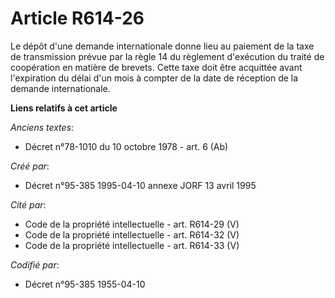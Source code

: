 # Article R614-26

Le dépôt d'une demande internationale donne lieu au paiement de la taxe de transmission prévue par la règle 14 du règlement
d'exécution du traité de coopération en matière de brevets. Cette taxe doit être acquittée avant l'expiration du délai d'un
mois à compter de la date de réception de la demande internationale.

**Liens relatifs à cet article**

_Anciens textes_:

  - Décret n°78-1010 du 10 octobre 1978 - art. 6 (Ab)

_Créé par_:

  - Décret n°95-385 1995-04-10 annexe JORF 13 avril 1995

_Cité par_:

  - Code de la propriété intellectuelle - art. R614-29 (V)
  - Code de la propriété intellectuelle - art. R614-32 (V)
  - Code de la propriété intellectuelle - art. R614-33 (V)

_Codifié par_:

  - Décret n°95-385 1955-04-10
